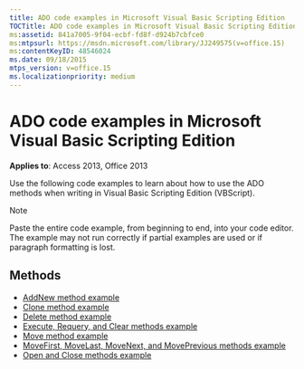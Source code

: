```yaml
---
title: ADO code examples in Microsoft Visual Basic Scripting Edition
TOCTitle: ADO code examples in Microsoft Visual Basic Scripting Edition
ms:assetid: 841a7005-9f04-ecbf-fd8f-d924b7cbfce0
ms:mtpsurl: https://msdn.microsoft.com/library/JJ249575(v=office.15)
ms:contentKeyID: 48546024
ms.date: 09/18/2015
mtps_version: v=office.15
ms.localizationpriority: medium
---
```


# ADO code examples in Microsoft Visual Basic Scripting Edition

**Applies to**: Access 2013, Office 2013

Use the following code examples to learn about how to use the ADO methods when writing in Visual Basic Scripting Edition (VBScript).

> [!NOTE]
> Paste the entire code example, from beginning to end, into your code editor. The example may not run correctly if partial examples are used or if paragraph formatting is lost.

## Methods

- [AddNew method example](addnew-method-example-vbscript.md)
- [Clone method example](clone-method-example-vbscript.md)
- [Delete method example](delete-method-example-vbscript.md)
- [Execute, Requery, and Clear methods example](execute-requery-and-clear-methods-example-vbscript.md)
- [Move method example](move-method-example-vbscript.md)
- [MoveFirst, MoveLast, MoveNext, and MovePrevious methods example](movefirst-movelast-movenext-and-moveprevious-methods-example-vbscript.md)
- [Open and Close methods example](open-and-close-methods-example-vbscript.md)

